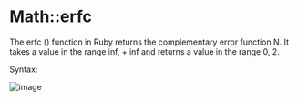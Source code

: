 # Math::erfc

The erfc () function in Ruby returns the complementary error function N.
It takes a value in the range inf, + inf and returns a value in the range 0, 2.

Syntax:


![image](https://user-images.githubusercontent.com/70141250/126763833-00b38bca-d7b7-4eaf-802c-95e598ebd980.png)
